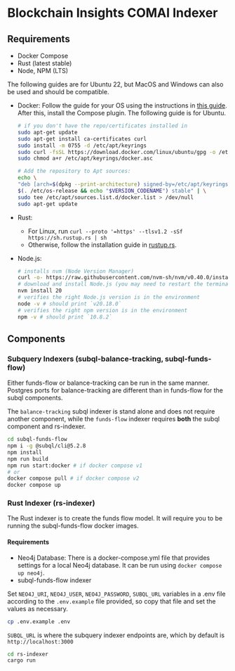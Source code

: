 # Blockchain Insights COMAI Indexer

## Requirements
- Docker Compose  
- Rust (latest stable)
- Node, NPM (LTS)

The following guides are for Ubuntu 22, but MacOS and Windows can also be used and should be compatible.

- Docker:
Follow the guide for your OS using the instructions in
[this guide](https://docs.docker.com/desktop/). After this, install the Compose plugin. The following guide is for Ubuntu.

    ```bash
    # if you don't have the repo/certificates installed in 
    sudo apt-get update
    sudo apt-get install ca-certificates curl
    sudo install -m 0755 -d /etc/apt/keyrings
    sudo curl -fsSL https://download.docker.com/linux/ubuntu/gpg -o /etc/apt/keyrings/docker.asc
    sudo chmod a+r /etc/apt/keyrings/docker.asc
    
    # Add the repository to Apt sources:
    echo \
    "deb [arch=$(dpkg --print-architecture) signed-by=/etc/apt/keyrings/docker.asc] https://download.docker.com/linux/ubuntu \
    $(. /etc/os-release && echo "$VERSION_CODENAME") stable" | \
    sudo tee /etc/apt/sources.list.d/docker.list > /dev/null
    sudo apt-get update
    ```
  
- Rust:
  - For Linux, run `curl --proto '=https' --tlsv1.2 -sSf https://sh.rustup.rs | sh`
  - Otherwise, follow the installation guide in [rustup.rs](https://rustup.rs/#).

- Node.js:
    ```bash
    # installs nvm (Node Version Manager)
    curl -o- https://raw.githubusercontent.com/nvm-sh/nvm/v0.40.0/install.sh | bash
    # download and install Node.js (you may need to restart the terminal)
    nvm install 20
    # verifies the right Node.js version is in the environment
    node -v # should print `v20.18.0`
    # verifies the right npm version is in the environment
    npm -v # should print `10.8.2`
    ```

## Components
### Subquery Indexers (subql-balance-tracking,  subql-funds-flow)
Either funds-flow or balance-tracking can be run in the same manner. Postgres ports for balance-tracking are different than in funds-flow for the subql components. 

The `balance-tracking` subql indexer is stand alone and does not require another component, while the `funds-flow` indexer requires **both** the subql component and rs-indexer.


```bash
cd subql-funds-flow
npm i -g @subql/cli@5.2.8
npm install
npm run build
npm run start:docker # if docker compose v1
# or
docker compose pull # if docker compose v2
docker compose up
```

### Rust Indexer (rs-indexer)
The Rust indexer is to create the funds flow model. It will require you to be running the subql-funds-flow docker images.

#### Requirements
- Neo4j Database: There is a docker-compose.yml file that provides settings for a local Neo4j database. It can be run using `docker compose up neo4j`.
- subql-funds-flow indexer

Set `NEO4J_URI`, `NEO4J_USER`, `NEO4J_PASSWORD`, `SUBQL_URL` variables in a .env file according to the `.env.example` file provided, so copy that file and set the values as necessary.

```bash
cp .env.example .env
```

`SUBQL_URL` is where the subquery indexer endpoints are, which by default is `http://localhost:3000`

```bash
cd rs-indexer
cargo run
```





